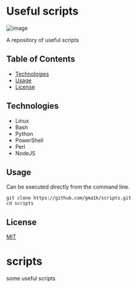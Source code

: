# Useful scripts

![image](https://github.com/gma1k/scripts/assets/138721734/a5ba1003-3f61-44c7-b63a-e8e7fe5be822)

A repository of useful scripts

## Table of Contents

- [Technologies](#technologies)
- [Usage](#usage)
- [License](#license)

## Technologies

- Linux
- Bash
- Python
- PowerShell
- Perl
- NodeJS

## Usage
Can be executed directly from the command line.

```
git clone https://github.com/gma1k/scripts.git
cd scripts
````

## License

[MIT](LICENSE)

# scripts
some useful scripts

